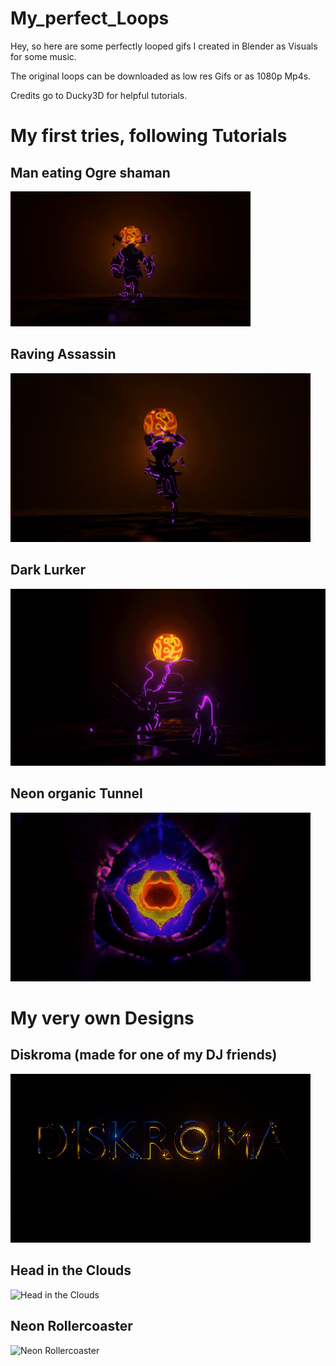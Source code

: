 # My_perfect_Loops
Hey, so here are some perfectly looped gifs I created in Blender as Visuals for some music. 

The original loops can be downloaded as low res Gifs or as 1080p Mp4s.

Credits go to Ducky3D for helpful tutorials.

# My first tries, following Tutorials

## Man eating Ogre shaman
![Man Eating Ogre Shaman](Loops/Gifs/Man%20eating%20ogre%20shaman.gif)
## Raving Assassin
![Raving Assassin](Loops/Gifs/Raving%20Assassin.gif)
## Dark Lurker
![Dark Lurker](Loops/Gifs/Dark%20Lurker.gif)
## Neon organic Tunnel
![Neon Organic Tunnel](Loops/Gifs/Neon%20organic%20tunnel.gif)
# My very own Designs

## Diskroma (made for one of my DJ friends)
![Diskroma](Loops/Gifs/Diskroma.gif)
## Head in the Clouds
![Head in the Clouds](Loops/Gifs/Head%20In%20The%20Clouds.gif)
## Neon Rollercoaster
![Neon Rollercoaster](Loops/Gifs/Neon%20Rollercoaster.gif)
